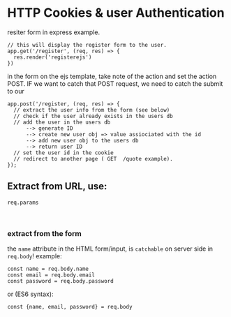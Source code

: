 # HTTP Cookies & user Authentication


resiter form in express example.
```
// this will display the register form to the user.
app.get('/register', (req, res) => {
  res.render('registerejs')
})
```

in the form on the ejs template, take note of the action and set the action POST. 
IF we want to catch that POST request, we need to catch the submit to our 

```
app.post('/register, (req, res) => {
  // extract the user info from the form (see below)
  // check if the user already exists in the users db
  // add the user in the users db
      --> generate ID
      --> create new user obj => value assiociated with the id
      --> add new user obj to the users db
      --> return user ID
  // set the user id in the cookie 
  // redirect to another page ( GET  /quote example).
});
```

## Extract from URL, use:
`req.params`

<br>

### extract from the form
the `name` attribute in the HTML form/input, is `catchable` on server side in `req.body`!
example:
```
const name = req.body.name
const email = req.body.email
const password = req.body.password
```
or (ES6 syntax):
```
const {name, email, password} = req.body
```
